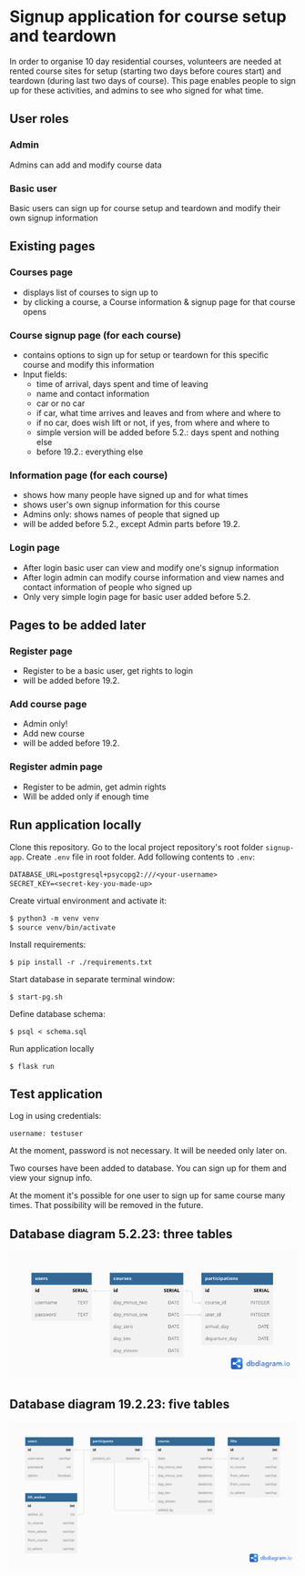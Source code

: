 # Signup application for course setup and teardown

In order to organise 10 day residential courses, volunteers are needed at rented course sites for setup (starting two days before coures start) and teardown (during last two days of course). This page enables people to sign up for these activities, and admins to see who signed for what time.

## User roles

### Admin
Admins can add and modify course data
### Basic user
Basic users can sign up for course setup and teardown and modify their own signup information

## Existing pages

### Courses page

- displays list of courses to sign up to
- by clicking a course, a Course information & signup page for that course opens

### Course signup page (for each course)
- contains options to sign up for setup or teardown for this specific course and modify this information
- Input fields:
    - time of arrival, days spent and time of leaving
    - name and contact information
    - car or no car
    - if car, what time arrives and leaves and from where and where to
    - if no car, does wish lift or not, if yes, from where and where to
    - simple version will be added before 5.2.: days spent and nothing else
    - before 19.2.: everything else

### Information page (for each course)
- shows how many people have signed up and for what times
- shows user's own signup information for this course
- Admins only: shows names of people that signed up
- will be added before 5.2., except Admin parts before 19.2.

### Login page
- After login basic user can view and modify one's signup information
- After login admin can modify course information and view names and contact information of people who signed up
- Only very simple login page for basic user added before 5.2.

## Pages to be added later

### Register page
- Register to be a basic user, get rights to login
- will be added before 19.2.

### Add course page
- Admin only! 
- Add new course
- will be added before 19.2.

### Register admin page
- Register to be admin, get admin rights
- Will be added only if enough time


## Run application locally

Clone this repository. Go to the local project repository's root folder `signup-app`. Create `.env` file in root folder. Add following contents to `.env`:


    DATABASE_URL=postgresql+psycopg2:///<your-username>
    SECRET_KEY=<secret-key-you-made-up>

Create virtual environment and activate it:

    $ python3 -m venv venv
    $ source venv/bin/activate

Install requirements:

    $ pip install -r ./requirements.txt

Start database in separate terminal window:

    $ start-pg.sh

Define database schema:

    $ psql < schema.sql

Run application locally

    $ flask run

## Test application

Log in using credentials:

    username: testuser

At the moment, password is not necessary. It will be needed only later on.

Two courses have been added to database. You can sign up for them and view your signup info.

At the moment it's possible  for one user to sign up for same course many times. That possibility will be removed in the future.

## Database diagram 5.2.23: three tables

![database-diagram](images/dbdiagram_050223.png)

## Database diagram 19.2.23: five tables

![dd-diagram-preliminary](images/dbdiagram_preliminary.png)
